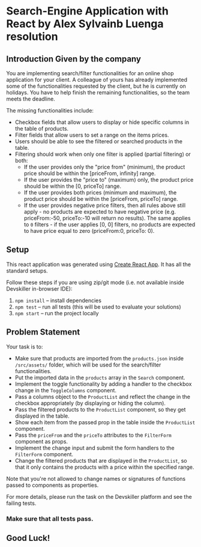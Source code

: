 # Search-Engine Application with React by Alex Sylvainb Luenga resolution 

## Introduction Given by the company

You are implementing search/filter functionalities for an online shop application for your client. A colleague of yours has already implemented some of the functionalities requested by the client, but he is currently on holidays. You have to help finish the remaining functionalities, so the team meets the deadline.

The missing functionalities include:
* Checkbox fields that allow users to display or hide specific columns in the table of products.
* Filter fields that allow users to set a range on the items prices.
* Users should be able to see the filtered or searched products in the table.
* Filtering should work when only one filter is applied (partial filtering) or both:
    * If the user provides only the "price from" (minimum), the product price should be within the [priceFrom, infinity] range.
    * If the user provides the "price to" (maximum) only, the product price should be within the [0, priceTo] range.
    * If the user provides both prices (minimum and maximum), the product price should be within the [priceFrom, priceTo] range.
    * If the user provides negative price filters, then all rules above still apply - no products are expected to have negative price (e.g. priceFrom:-50, priceTo:-10 will return no results). The same applies to `0` filters - if the user applies [0, 0] filters, no products are expected to have price equal to zero (priceFrom:0, priceTo: 0).

## Setup

This react application was generated using [Create React App](https://github.com/facebook/create-react-app). It has all the standard setups.

Follow these steps if you are using zip/git mode (i.e. not available inside Devskiller in-browser IDE):

1. `npm install` – install dependencies
2. `npm test` – run all tests (this will be used to evaluate your solutions)
3. `npm start` – run the project locally

## Problem Statement

Your task is to:

* Make sure that products are imported from the `products.json` inside `/src/assets/` folder, which will be used for the search/filter functionalities.
* Put the imported data in the `products` array in the `Search` component.
* Implement the toggle functionality by adding a handler to the checkbox change in the `ToggleColumns` component.
* Pass a columns object to the `ProductList` and reflect the change in the checkbox appropriately (by displaying or hiding the column).
* Pass the filtered products to the `ProductList` component, so they get displayed in the table.
* Show each item from the passed prop in the table inside the `ProductList` component.
* Pass the `priceFrom` and the `priceTo` attributes to the `FilterForm` component as props.
* Implement the change input and submit the form handlers to the `FilterForm` component.
* Change the filtered products that are displayed in the `ProductList`, so that it only contains the products with a price within the specified range.

Note that you're not allowed to change names or signatures of functions passed to components as properties.

For more details, please run the task on the Devskiller platform and see the failing tests.

### Make sure that all tests pass.

## Good Luck!

